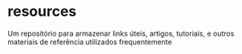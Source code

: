# resources
Um repositório para armazenar links úteis, artigos, tutoriais, e outros materiais de referência utilizados frequentemente
